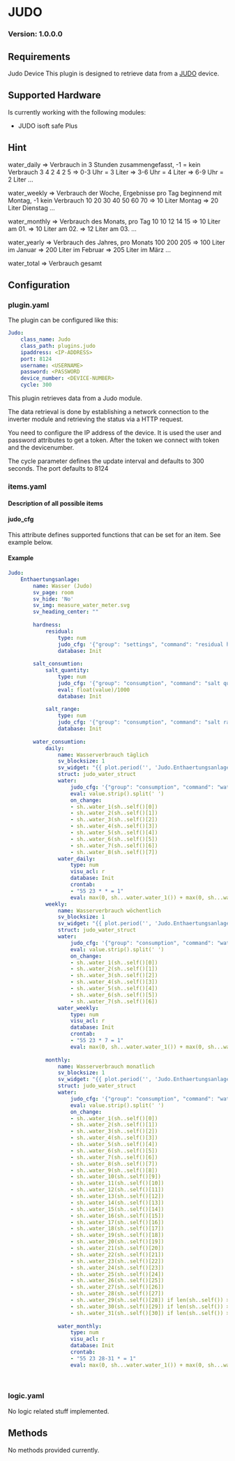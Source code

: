 # JUDO

### Version: 1.0.0.0

## Requirements
Judo Device
This plugin is designed to retrieve data from a [JUDO](http://www.judo.eu/) device.

## Supported Hardware

Is currently working with the following modules:

  * JUDO isoft safe Plus
  
## Hint

water_daily => Verbrauch in 3 Stunden zusammengefasst, -1 = kein Verbrauch
  3 4 2 4 2 5
  => 0-3 Uhr = 3 Liter
  => 3-6 Uhr = 4 Liter
  => 6-9 Uhr = 2 Liter
  ...

 water_weekly => Verbrauch der Woche, Ergebnisse pro Tag beginnend mit Montag, -1 kein Verbrauch
  10 20 30 40 50 60 70
  => 10 Liter Montag
  => 20 Liter Dienstag 
  ...

 water_monthly => Verbrauch des Monats, pro Tag
  10 10 12 14 15
  => 10 Liter am 01.
  => 10 Liter am 02.
  => 12 Liter am 03.
  ...

 water_yearly => Verbrauch des Jahres, pro Monats
  100 200 205
  => 100 Liter im Januar
  => 200 Liter im Februar
  => 205 Liter im März 
  ...

 water_total => Verbrauch gesamt
  

## Configuration


### plugin.yaml

The plugin can be configured like this:

```yaml
Judo:
    class_name: Judo
    class_path: plugins.judo
    ipaddress: <IP-ADDRESS>
    port: 8124
    username: <USERNAME>
    password: <PASSWORD
    device_number: <DEVICE-NUMBER>
    cycle: 300    
```

This plugin retrieves data from a Judo module.

The data retrieval is done by establishing a network connection to the
inverter module and retrieving the status via a HTTP request.

You need to configure the IP address of the device.
It is used the user and password attributes to get a token. After the token we connect with token and the devicenumber.

The cycle parameter defines the update interval and defaults to 300 seconds.
The port defaults to 8124

### items.yaml

#### Description of all possible items

#### judo_cfg
This attribute defines supported functions that can be set for an item. See example below.

#### Example

```yaml
Judo:
    Enthaertungsanlage:
        name: Wasser (Judo)
        sv_page: room
        sv_hide: 'No'
        sv_img: measure_water_meter.svg
        sv_heading_center: ""
        
        hardness:
            residual:
                type: num
                judo_cfg: '{"group": "settings", "command": "residual hardness", "msgnumber": "1"}'
                database: Init
                                
        salt_consumtion:
            salt_quantity:
                type: num
                judo_cfg: '{"group": "consumption", "command": "salt quantity", "msgnumber": "1"}'
                eval: float(value)/1000
                database: Init
                
            salt_range:
                type: num
                judo_cfg: '{"group": "consumption", "command": "salt range", "msgnumber": "1"}'
                database: Init
                
        water_consumtion:
            daily:
                name: Wasserverbrauch täglich
                sv_blocksize: 1
                sv_widget: "{{ plot.period('', 'Judo.Enthaertungsanlage.water_consumtion.daily.water_daily', 'avg', '30d', 'now', '', '', 30, '', '', '', '', 'advanced') }}"
                struct: judo_water_struct
                water:
                    judo_cfg: '{"group": "consumption", "command": "water daily", "msgnumber": "1"}'
                    eval: value.strip().split(' ')
                    on_change:
                    - sh..water_1(sh..self()[0])
                    - sh..water_2(sh..self()[1])
                    - sh..water_3(sh..self()[2])
                    - sh..water_4(sh..self()[3])
                    - sh..water_5(sh..self()[4])
                    - sh..water_6(sh..self()[5])
                    - sh..water_7(sh..self()[6])
                    - sh..water_8(sh..self()[7])
                water_daily:                    
                    type: num
                    visu_acl: r
                    database: Init
                    crontab: 
                    - "55 23 * * = 1"                    
                    eval: max(0, sh...water.water_1()) + max(0, sh...water.water_2()) + max(0, sh...water.water_3()) + max(0, sh...water.water_4()) + max(0, sh...water.water_5()) + max(0, sh...water.water_6()) + max(0, sh...water.water_7()) + max(0, sh...water.water_8())
            weekly:
                name: Wasserverbrauch wöchentlich
                sv_blocksize: 1
                sv_widget: "{{ plot.period('', 'Judo.Enthaertungsanlage.water_consumtion.daily.water_weekly', 'avg', '52w', 'now', '', '', 52, '', '', '', '', 'advanced') }}"
                struct: judo_water_struct
                water:
                    judo_cfg: '{"group": "consumption", "command": "water weekly", "msgnumber": "1"}'
                    eval: value.strip().split(' ')
                    on_change:
                    - sh..water_1(sh..self()[0])
                    - sh..water_2(sh..self()[1])
                    - sh..water_3(sh..self()[2])
                    - sh..water_4(sh..self()[3])
                    - sh..water_5(sh..self()[4])
                    - sh..water_6(sh..self()[5])
                    - sh..water_7(sh..self()[6])
                water_weekly:
                    type: num
                    visu_acl: r
                    database: Init
                    crontab: 
                    - "55 23 * 7 = 1"                    
                    eval: max(0, sh...water.water_1()) + max(0, sh...water.water_2()) + max(0, sh...water.water_3()) + max(0, sh...water.water_4()) + max(0, sh...water.water_5()) + max(0, sh...water.water_6()) + max(0, sh...water.water_7())
                    
            monthly:
                name: Wasserverbrauch monatlich
                sv_blocksize: 1
                sv_widget: "{{ plot.period('', 'Judo.Enthaertungsanlage.water_consumtion.daily.water_monthly', 'avg', '12m', 'now', '', '', 12, '', '', '', '', 'advanced') }}"
                struct: judo_water_struct
                water:
                    judo_cfg: '{"group": "consumption", "command": "water monthly", "msgnumber": "1"}'
                    eval: value.strip().split(' ')
                    on_change:
                    - sh..water_1(sh..self()[0])
                    - sh..water_2(sh..self()[1])
                    - sh..water_3(sh..self()[2])
                    - sh..water_4(sh..self()[3])
                    - sh..water_5(sh..self()[4])
                    - sh..water_6(sh..self()[5])
                    - sh..water_7(sh..self()[6])
                    - sh..water_8(sh..self()[7])
                    - sh..water_9(sh..self()[8])
                    - sh..water_10(sh..self()[9])
                    - sh..water_11(sh..self()[10])
                    - sh..water_12(sh..self()[11])
                    - sh..water_13(sh..self()[12])
                    - sh..water_14(sh..self()[13])
                    - sh..water_15(sh..self()[14])
                    - sh..water_16(sh..self()[15])
                    - sh..water_17(sh..self()[16])
                    - sh..water_18(sh..self()[17])
                    - sh..water_19(sh..self()[18])
                    - sh..water_20(sh..self()[19])
                    - sh..water_21(sh..self()[20])
                    - sh..water_22(sh..self()[21])
                    - sh..water_23(sh..self()[22])
                    - sh..water_24(sh..self()[23])
                    - sh..water_25(sh..self()[24])
                    - sh..water_26(sh..self()[25])
                    - sh..water_27(sh..self()[26])
                    - sh..water_28(sh..self()[27])
                    - sh..water_29(sh..self()[28]) if len(sh..self()) > 28 else -1
                    - sh..water_30(sh..self()[29]) if len(sh..self()) > 29 else -1
                    - sh..water_31(sh..self()[30]) if len(sh..self()) > 30 else -1
                    
                water_monthly:
                    type: num
                    visu_acl: r
                    database: Init
                    crontab: 
                    - "55 23 28-31 * = 1"                    
                    eval: max(0, sh...water.water_1()) + max(0, sh...water.water_2()) + max(0, sh...water.water_3()) + max(0, sh...water.water_4()) + max(0, sh...water.water_5()) + max(0, sh...water.water_6()) + max(0, sh...water.water_7()) + max(0, sh...water.water_8()) + max(0, sh...water.water_9()) + max(0, sh...water.water_10()) + max(0, sh...water.water_11()) + max(0, sh...water.water_12()) + max(0, sh...water.water_13()) + max(0, sh...water.water_14())
                    
                    
```

### logic.yaml

No logic related stuff implemented.

## Methods

No methods provided currently.
